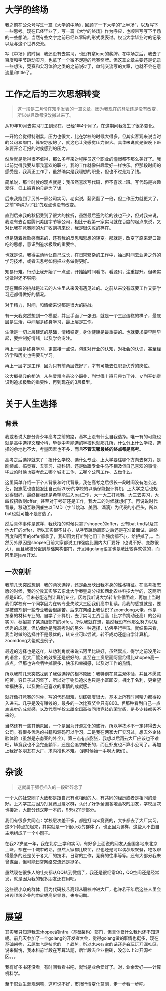 # 大学的终场

我之前在公众号写过一篇《大学的中场》，回顾了一下大学的“上半场”，以及写下一些思考。现在已经毕业了，写一篇《大学的终场》作为呼应，也顺带写写下半场的一些想法，当然有些文字之前已经以零碎的形式发表过。权当大学毕业时的记录以及与这个世界交流。

写《中场》的时候，我还没有去实习，也没有拿icpc的奖牌。在中场之后，我去了百度和字节跳动实习，也拿了一个微不足道的竞赛奖牌。但这篇文章主要还是记录一些想法，竞赛和实习体验之类的之前说过了，单纯交流写的文章，也就不会在意流量和title了。



# 工作之后的三次思想转变

> 这一段是二月份在知乎发表的一篇文章，因为我现在的想法还是没有改变，所以姑且改都没改搬过来了。

从19年10月去实习打工到现在，已经1年4个月了。在这期间我发生了很多变化。

一开始会觉得特别累，压力也很大，比在学校的时候大得多。但其实客观来说当时的公司和部门，算很舒服的了，就这也让我感觉压力很大。具体来说就是很晚下班和要开会汇报的时候感到的压力。

然后就是觉得很不值得，那么多年来对程序员这个职业的憧憬都不那么美好了。我以前觉得我要从事我喜欢的职业，我的工作就像兴趣爱好一样快乐。但那段时间的感受是，我真正工作了，虽然确实是我理想的职业，但也不过是为了钱。

简单说，那个时候的观点就是：我虽然喜欢写代码，但不喜欢上班。写代码是兴趣爱好，但上班真的只是为了钱

后来我跑到了另外一家公司实习，老实说，薪资翻了一倍，但工作压力就更大了。之前“单纯为了钱”的观点也没有改变。

直到后来我的秋招受到了很大的挫折，虽然最后签约给的钱也不少，但对我来说，我没有去百度腾讯美团字节等公司，相比于我第一家实习就在百度的起点来说，又对比我在竞赛圈的大厂收割机来说，我是很失败的存在。

但是随着挫败感而来的，还有我的反思和思想的转变。那就是，改变了原来混口饭吃的思想，意识到追求极致的重要性。

也就是说，我得主动地让自己成长，在日常繁杂的工作中，抽出时间去业务之外的学习技术，或者去思考如何把业务做得更好。

知易行难。行动上我开始了一点点，开始抽时间看书，看源码，注重提升。但老实说做得还不够吧。

现在面临的挑战是过去的人生里从来没有遇见过的。之前从来没有既要工作又要学习还都得做好的情况。

对于精力，时间，和情绪来说都是很大的挑战。

有一天我突然想到一个模型，并且手画了一张图，就是一个三层蛋糕的样子，最底层是生活，中间层是终身学习，最上层是工作。

生活是一切上层建筑的基础，情绪稳定，身体健康是最重要的。也就要求要早睡早起，要控制好情绪，以及学会专注。

再上一层是终身学习，更直接一点说，包含对行业的认知，对社会的认识，甚至经济学和历史也需要去学习。

再上一层才是工作，因为只有前两层做好了，才有可能去任职更优秀的岗位。

这大概是我的想法，从热爱程序员这个职业，到觉得上班只是为了钱，又到开始意识到追求极致的重要性，再到现在的3层模型。

# 关于人生选择

## 背景

我或者说大部分青少年高考之前的路，基本上没有什么自我选择。唯一有的可能也就是高中选择文理分科，毕竟中考能选的学校也就那几所，什么分上什么学校，选择的余地也不大，考量因素也不多，而且**不管去哪最终的终点都是高考**。

高考之后选择就来了：报什么学校、选什么专业、上大学要往哪个方向去努力，是刷绩点、搞竞赛、去实习、搞科研、还是做跟专业牛马不相及但自己喜欢的事情。毕业的时候也要考虑去哪个城市工作、去哪个公司工作、去做什么。

这里简单介绍一下个人背景和时代背景，我在高考之后很长一段时间没有怎么迷茫，报志愿也直接报比自己低20分的学校的以确保能报计算机。上大学之后也规划得很好，最终目标还是希望能进入bat工作，大一大二打竞赛、大三去实习，大四校招收割offer。甚至对于考研还是工作，我大二的时候就想好了。再说说时代背景，移动互联网催生以TMD（字节跳动、美团、滴滴）为代表的小巨头，所以bat也就可能不是首选了。

然后具体事件是这样，我秋招的时候只拿了shopee的offer，没有bat tmd以及其他大厂的offer，所以其实很不甘心，从字节跳动离职之后还是在准备面试，最终百度和阿里的offer都拿了，我却因为打听到他们工作强度都不小，给拒掉了。。当然另外原因是shopee目前大家都说工作强度比国内大厂要好（也说不好、变数很大）、而且我被分配到基础架构部门，开发用golang语言也是我比较喜欢做的，而阿里是java开发。

## 一次剖析

我前几天突然想到，我的两次选择，还是会反映出我本身的性格特征。在高考报志愿的时候，我的分数其实够去东北大学秦皇岛分校和西北农林科技大学的，这两所都是985，但未必能选到计算机专业。因为我听说大学转专业很困难，再加上当时我们学校有一个同学因为在转专业失败大三回我们高中复读。给我的感觉就是，要是被调剂到一些专业我会很痛苦。后来在网络上我认识了zoomdong大佬，他是东秦的材料专业的。自学了计算机，去了实习工资巨高（比字节跳动还高）的公司实习，秋招拿了某顶级部门的offer。所以我就在想，虽然我没有他那么努力以及优秀的成就，但仿佛他是我高考时的另外一种选择，仿佛平行宇宙。就结果来看，我当时做的选择并不是最优的，转专业可以尝试，转不成功还能自学计算机，zoomdong大佬就是例子。

最近的选择也是这样，从功利角度来说去阿里比较好，虽然累点，得学之前没用过的语言，但大厂镀金的效果还是很好的，甚至在工资层面阿里给得比shopee高一点点。但那也许会牺牲掉很多，快乐和幸福感，以及对工作的热情。

所以我前几天突然找到了我做选择的根本原因：我特别在意主观体验，并且不愿意吃苦。穷日子过习惯了，所以对于物质追求也只是小富即安。相比于名利，更希望幸福快乐，以及做自己喜欢的事情的成就感。

就好像打竞赛的时候，写的代码很难，训练强度很大，基本上所有时间精力都得投入进去。几乎是没有赚钱的，最多的一次比赛奖金只有800。但那种看到自己一点点进步的成就感，以及代表学校去跟全国高校同场竞技的荣誉感，是多少钱都买不来的。

当然还有一些其他原因，一个是因为开源文化的盛行，所以学技术不一定非得去大公司。有很多优秀的书籍和源码可以学习。二是我在两家大厂实习过，想去外企体验体验（虽然是东南亚的外企）。第三点有点膨胀，我想以后再去大厂应该也不难吧，毕竟我也不会完全躺平，还是会追求成长的，而且虾皮也不算小公司了。再加上我好多朋友在大厂，求内推也不难。（到时候抬一手啊大佬们）。

# 杂谈

> 这就属于强行插入的一段碎碎念了

一个人的社交圈子大致都是跟自己有点相似的人，有共同的经历或者是相同的爱好。上大学之后因为打竞赛且爱水群，认识了好多全国各地高校的朋友，学校层次也接近，大部分还双非一本的，985/211少部分。

我们有很多共同点：学校层次差不多，都是打icpc竞赛的，大多都去了大厂实习。这3个特点加起来，其实就是一个很小众的群体了。也正因为这样，这些人不由自主地组成了一个小圈子。

在我22岁这一年，我在北京上学和实习，有好多上面说的网友从全国各地来北京上班。都在一个城市的话，虽然大家都比较忙，但也还是可以偶尔聚聚餐，吃饭聊得最多的还是关于各大厂的技术，日常的工作，竞赛的往事等等。还有大部分我未曾谋面，但可能日常网络交流还是挺多。

虽然现在很多人的社交都从QQ转到微信了，我还是很经常QQ，QQ空间还是经常发，就是因为我的很多朋友还在用吧。

这些很小众的群体，因为代码技艺高超从弱校冲进大厂，也许若干年后这些人里会出现顶级企业的中层或高层领导，未来可期。

# 展望

其实我只知道我去shopee的infra（基础架构）部门，但具体做什么我也还不知道呢。前几天参加了一个golang的开发者大会，觉得golang做的事情也挺多，现在基础架构，云原生也是技术的一个趋势，所以未来有空的话还是会玩玩开源社区，说来惭愧，我本科前半段在写算法题，后半段去企业搬砖，没怎么上过开源社区。。。

我有好多书还没看，有时间看看书吧，就当是业余爱好了。对，业余爱好——计算机科学。

至于职业生涯规划嘛，这可说不好，市场行情变化莫测，走一步看一步吧。